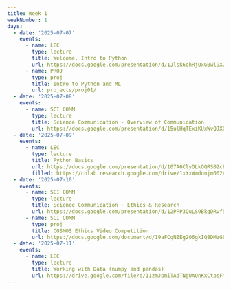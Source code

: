 ```yaml
---
title: Week 1
weekNumber: 1
days:
  - date: '2025-07-07'
    events:
      - name: LEC
        type: lecture
        title: Welcome, Intro to Python
        url: https://docs.google.com/presentation/d/1Jlsk6ohRjOxG0wl9X2TQJA3BNa99UaRD/edit?usp=sharing
      - name: PROJ
        type: proj
        title: Intro to Python and ML
        url: projects/proj01/
  - date: '2025-07-08'
    events:
      - name: SCI COMM
        type: lecture
        title: Science Communication - Overview of Communication
        url: https://docs.google.com/presentation/d/15ulHqTExiKUxWvQJX0aBZYWcVQ2nAxhazVLc0TL1-SY/edit?usp=sharing
  - date: '2025-07-09'
    events:
      - name: LEC
        type: lecture
        title: Python Basics
        url: https://docs.google.com/presentation/d/107A6ClyOLkOQRS02cF4KNJg1isGNDGyDqYS86pmI1hQ/edit?usp=sharing
        filled: https://colab.research.google.com/drive/1xYxWmdonjm002VXfJc23Eyo2oX-49314?usp=sharing
  - date: '2025-07-10'
    events:
      - name: SCI COMM
        type: lecture
        title: Science Communication - Ethics & Research
        url: https://docs.google.com/presentation/d/12PPP3QuLS9BkqDRvf59FizoKsOrhVeku02dNxXQw8sg/edit?usp=sharing
      - name: SCI COMM
        type: proj
        title: COSMOS Ethics Video Competition
        url: https://docs.google.com/document/d/19aFCqNZEg2O6gkIQ8DMzGBd-40h_OWK-bSYS84CL988/edit?usp=sharing
  - date: '2025-07-11'
    events:
      - name: LEC
        type: lecture
        title: Working with Data (numpy and pandas)
        url: https://drive.google.com/file/d/11zmJpmiTAdTNgUAOnKxCtpsFM9LZQneZ/view?usp=sharing
---
```

